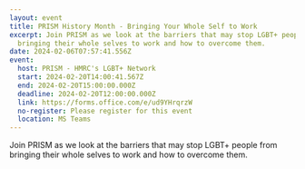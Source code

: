 ```yaml
---
layout: event
title: PRISM History Month - Bringing Your Whole Self to Work
excerpt: Join PRISM as we look at the barriers that may stop LGBT+ people from
  bringing their whole selves to work and how to overcome them.
date: 2024-02-06T07:57:41.556Z
event:
  host: PRISM - HMRC's LGBT+ Network
  start: 2024-02-20T14:00:41.567Z
  end: 2024-02-20T15:00:00.000Z
  deadline: 2024-02-20T12:00:00.000Z
  link: https://forms.office.com/e/ud9YHrqrzW
  no-register: Please register for this event
  location: MS Teams
---
```

Join PRISM as we look at the barriers that may stop LGBT+ people from bringing their whole selves to work and how to overcome them.